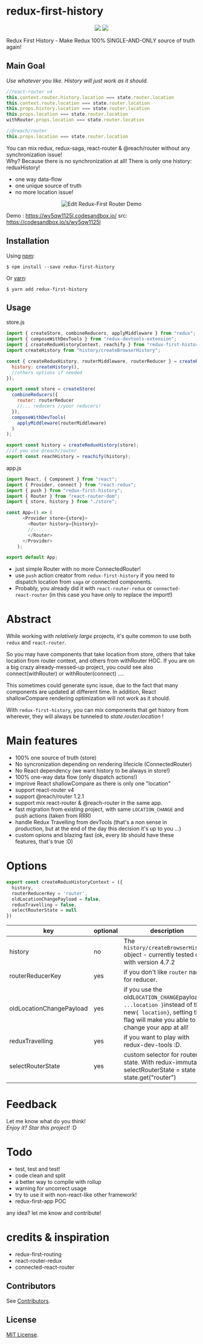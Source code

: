 # redux-first-history
<p align="center">
  <a href="https://www.npmjs.com/package/redux-first-history"><img src="https://img.shields.io/npm/v/redux-first-history.svg?style=flat-square"></a>
  <a href="https://www.npmjs.com/package/redux-first-history"><img src="https://img.shields.io/npm/dm/redux-first-history.svg?style=flat-square"></a>
</p>
Redux First History - Make Redux 100% SINGLE-AND-ONLY source of truth again!


## Main Goal
*Use whatever you like. History will just work as it should.*

```javascript
//react-router v4
this.context.router.history.location === state.router.location
this.context.route.location === state.router.location
this.props.history.location === state.router.location
this.props.location === state.router.location
withRouter.props.location === state.router.location

//@reach/router
this.props.location === state.router.location
```

You can mix redux, redux-saga, react-router & @reach/router 
without any synchronization issue! <br>
Why? Because there is no synchronization at all! There is only one history: reduxHistory!
* one way data-flow
* one unique source of truth
* no more location issue!

<p align="center">
<img alt="Edit Redux-First Router Demo" src="https://i.postimg.cc/HnxxYzmz/Untitled_Diagram.png">
</p>

Demo : https://wy5qw1125l.codesandbox.io/ src: https://codesandbox.io/s/wy5qw1125l

Installation
-----------
Using [npm](https://www.npmjs.com/):

    $ npm install --save redux-first-history

Or [yarn](https://yarnpkg.com/):

    $ yarn add redux-first-history
Usage
-----

store.js

```javascript
import { createStore, combineReducers, applyMiddleware } from "redux";
import { composeWithDevTools } from "redux-devtools-extension";
import { createReduxHistoryContext, reachify } from "redux-first-history";
import createHistory from "history/createBrowserHistory";

const { createReduxHistory, routerMiddleware, routerReducer } = createReduxHistoryContext({ 
  history: createHistory(),
  //others options if needed 
});

export const store = createStore(
  combineReducers({
    router: routerReducer
    //... reducers //your reducers!
  }),
  composeWithDevTools(
    applyMiddleware(routerMiddleware)
  )
);

export const history = createReduxHistory(store);
//if you use @reach/router 
export const reachHistory = reachify(history);
```

app.js 
```javascript
import React, { Component } from "react";
import { Provider, connect } from "react-redux";
import { push } from "redux-first-history";
import { Router } from "react-router-dom";
import { store, history } from "./store";

const App=() => (
      <Provider store={store}>
        <Router history={history}>
        //.....
        </Router>
      </Provider>
    );

export default App;
```
* just simple Router with no more ConnectedRouter!
* use `push` action creator from `redux-first-history` if you need to dispatch location from `saga` or connected components.
* Probably, you already did it with `react-router-redux` or `connected-react-router` (in this case you have only to replace the import!) 

# Abstract

While working with *relatively large* projects, it's quite common to use both `redux` and `react-router`.

So you may have components that take location from store, others that take location from router context, and others from withRouter HOC. If you are on a big crazy already-messed-up project, you could see also connect(withRouter) or withRouter(connect) ....

This sometimes could generate sync issue, due to the fact that many components are updated at different time.
In addition, React shallowCompare rendering optimization will not work as it should.

With `redux-first-history`, you can mix components that get history from wherever, 
they will always be tunneled to *state.router.location* !

# Main features
 
* 100% one source of truth (store)
* No syncronization depending on rendering lifecicle (ConnectedRouter)
* No React dependency (we want history to be always in store!)
* 100% one-way data flow (only dispatch actions!)
* improve React shallowCompare as there is only one "location"
* support react-router v4
* support @reach/router 1.2.1
* support mix react-router & @reach-router in the same app.
* fast migration from existing project, with same `LOCATION_CHANGE` and push actions (taken from RRR)
* handle Redux Travelling from devTools (that's a non sense in production, but at the end of the day this decision it's up to you ...) 
* custom opions and blazing fast  (ok, every lib should have these features, that's true :D)

# Options

```javascript 1.8
export const createReduxHistoryContext = ({
  history, 
  routerReducerKey = 'router', 
  oldLocationChangePayload = false, 
  reduxTravelling = false, 
  selectRouterState = null
})
```

|key	| optional |description   	| 
|---	|---|---	|
|history	| no| The `history/createBrowserHistory` object - currently tested only with version 4.7.2  	| 
|routerReducerKey | yes | if you don't like `router` name for reducer.
|oldLocationChangePayload | yes | if you use the old`LOCATION_CHANGE`payload`{ ...location }`instead of the new`{ location}`, setting this flag will make you able to not change your app at all!
|reduxTravelling | yes | if you want to play with redux-dev-tools :D.
|selectRouterState |yes | custom selector for router state. With redux-immutable selectRouterState = state => state.get("router") 

# Feedback

Let me know what do you think! <br>
*Enjoy it? Star this project!* :D

# Todo
* test, test and test!
* code clean and split
* a better way to compile with rollup
* warning for uncorrect usage
* try to use it with non-react-like other framework!
* redux-first-app POC

any idea? let me know and contribute!

# credits & inspiration
 - redux-first-routing
 - react-router-redux
 - connected-react-router

Contributors
------------
See [Contributors](https://github.com/salvoravida/redux-first-history/graphs/contributors).

License
-------
[MIT License](https://github.com/salvoravida/redux-first-history/blob/master/LICENSE.md).
